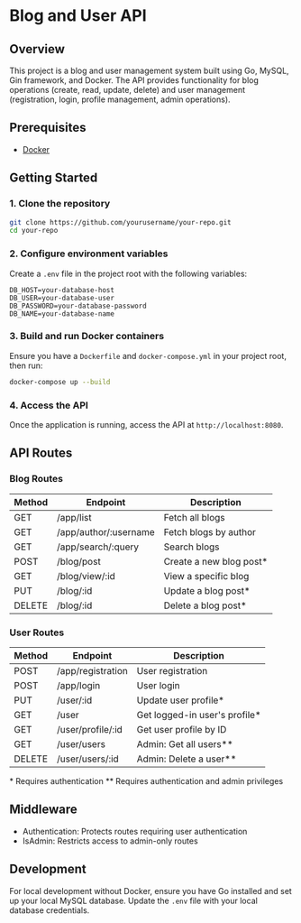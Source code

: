 # Blog and User API

## Overview
This project is a blog and user management system built using Go, MySQL, Gin framework, and Docker. The API provides functionality for blog operations (create, read, update, delete) and user management (registration, login, profile management, admin operations).

## Prerequisites
- [Docker](https://www.docker.com/get-started)

## Getting Started

### 1. Clone the repository
```bash
git clone https://github.com/yourusername/your-repo.git
cd your-repo
```

### 2. Configure environment variables
Create a `.env` file in the project root with the following variables:
```
DB_HOST=your-database-host
DB_USER=your-database-user
DB_PASSWORD=your-database-password
DB_NAME=your-database-name
```

### 3. Build and run Docker containers
Ensure you have a `Dockerfile` and `docker-compose.yml` in your project root, then run:
```bash
docker-compose up --build
```

### 4. Access the API
Once the application is running, access the API at `http://localhost:8080`.

## API Routes

### Blog Routes

| Method | Endpoint | Description |
|--------|----------|-------------|
| GET    | /app/list | Fetch all blogs |
| GET    | /app/author/:username | Fetch blogs by author |
| GET    | /app/search/:query | Search blogs |
| POST   | /blog/post | Create a new blog post* |
| GET    | /blog/view/:id | View a specific blog |
| PUT    | /blog/:id | Update a blog post* |
| DELETE | /blog/:id | Delete a blog post* |

### User Routes

| Method | Endpoint | Description |
|--------|----------|-------------|
| POST   | /app/registration | User registration |
| POST   | /app/login | User login |
| PUT    | /user/:id | Update user profile* |
| GET    | /user | Get logged-in user's profile* |
| GET    | /user/profile/:id | Get user profile by ID |
| GET    | /user/users | Admin: Get all users** |
| DELETE | /user/users/:id | Admin: Delete a user** |

\* Requires authentication
\** Requires authentication and admin privileges

## Middleware
- Authentication: Protects routes requiring user authentication
- IsAdmin: Restricts access to admin-only routes

## Development
For local development without Docker, ensure you have Go installed and set up your local MySQL database. Update the `.env` file with your local database credentials.
